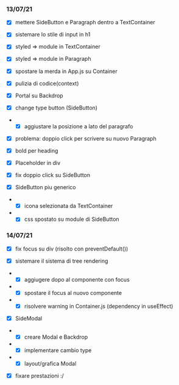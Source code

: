 ### 13/07/21

- [x] mettere SideButton e Paragraph dentro a TextContainer
- [x] sistemare lo stile di input in h1
- [x] styled => module in TextContainer
- [x] styled => module in Paragraph
- [x] spostare la merda in App.js su Container
- [x] pulizia di codice(context)
- [x] Portal su Backdrop

- [x] change type button (SideButton)
- - [x] aggiustare la posizione a lato del paragrafo

- [x] problema: doppio click per scrivere su nuovo Paragraph
- [x] bold per heading
- [x] Placeholder in div
- [x] fix doppio click su SideButton

- [x] SideButton piu generico
- - [x] icona selezionata da TextContainer
- - [x] css spostato su module di SideButton

### 14/07/21

- [x] fix focus su div (risolto con preventDefault())

- [x] sistemare il sistema di tree rendering
- - [x] aggiugere dopo al componente con focus
- - [x] spostare il focus al nuovo componente
- - [x] risolvere warning in Container.js (dependency in useEffect)

- [x] SideModal
- - [x] creare Modal e Backdrop
- - [x] implementare cambio type
- - [x] layout/grafica Modal

- [x] fixare prestazioni :/
